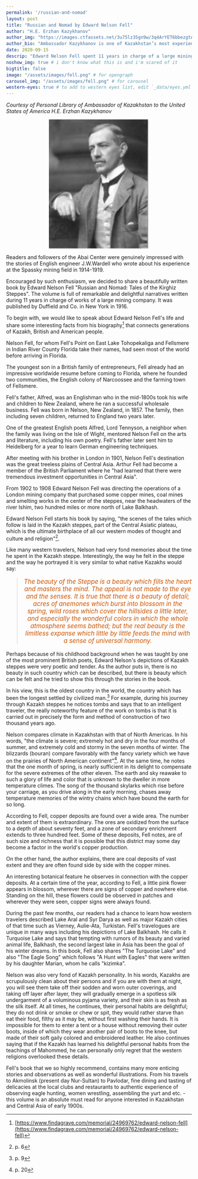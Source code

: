 ```yaml
---
permalink: '/russian-and-nomad'
layout: post
title: "Russian and Nomad by Edward Nelson Fell"
author: "H.E. Erzhan Kazykhanov"
author_img: "https://images.ctfassets.net/3u75lz35gn9w/3q4ArYET6bbezgtAY4AH1T/33b7a5077aa48a22c62cba01db4f95be/Ambassador_Erzhan_Kazykhanov.jpg"
author_bio: "Ambassador Kazykhanov is one of Kazakhstan’s most experienced diplomats. Prior to his appointment as the Ambassador to the U.S., Ambassador Kazykhanov served as Foreign Minister and Ambassador to the United Kingdom of Great Britain & Northern Ireland."
date: 2020-09-15
descrip: "Edward Nelson Fell spent 11 years in charge of a large mining corporation in Kazakhstan. His beautiful narratives from his time reveal much about the culture and personality of the steppe." # for opengraph and carousel
noshow_img: true # i don't know what this is and i'm scared of it
bigtitle: false
image: "/assets/images/fell.png" # for opengraph
carousel_img: "/assets/images/fell.png" # for carousel
western-eyes: true # to add to western eyes list, edit `_data/eyes.yml`
---
```


<style>
    div.post-inline-img > img {
        height: 100%;
    }

    div.post-inline-img {
        display: inline;
        width: content;
        height: 225px;
    }

    img.portrait {
        height: 350px;
        max-width: 100%;
        margin: 10px auto;
        display: block;
    }

    img.book {
        max-width: 65%;
        margin: 10px auto;
        display: block;
    }

    blockquote {
        text-align: center;
        font-size: 1.2em;
        color: #cc5500;
        font-style: italic;
    }
</style>


*Courtesy of Personal Library of Ambassador of Kazakhstan to the United States of America H.E. Erzhan Kazykhanov*

<img class="portrait" src="/assets/images/fell.png" alt="portrait of Edward Nelson Fell">

Readers and followers of the Abai Center were genuinely impressed with the stories of English engineer J.W.Wardell who wrote about his experience at the Spassky mining field in 1914-1919.

Encouraged by such enthusiasm, we decided to share a beautifully written book by Edward Nelson Fell "Russian and Nomad: Tales of the Kirghiz Steppes". The volume is full of remarkable and delightful narratives written during 11 years in charge of works of a large mining company. It was published by Duffield and Co. in New York in 1916. 

To begin with, we would like to speak about Edward Nelson Fell's life and share some interesting facts from his biography[^1] that connects generations of Kazakh, British and American people. 

[^1]: [https://www.findagrave.com/memorial/24969762/edward-nelson-fell](https://www.findagrave.com/memorial/24969762/edward-nelson-fell)

Nelson Fell, for whom Fell's Point on East Lake Tohopekaliga and Fellsmere in Indian River County Florida take their names, had seen most of the world before arriving in Florida. 

The youngest son in a British family of entrepreneurs, Fell already had an impressive worldwide resume before coming to Florida, where he founded two communities, the English colony of Narcoossee and the farming town of Fellsmere. 

Fell's father, Alfred, was an Englishman who in the mid-1800s took his wife and children to New Zealand, where he ran a successful wholesale business. Fell was born in Nelson, New Zealand, in 1857. The family, then including seven children, returned to England two years later.

One of the greatest English poets Alfred, Lord Tennyson, a neighbor when the family was living on the Isle of Wight, mentored Nelson Fell on the arts and literature, including his own poetry. Fell's father later sent him to Heidelberg for a year to learn German engineering techniques.

After meeting with his brother in London in 1901, Nelson Fell's destination was the great treeless plains of Central Asia. Arthur Fell had become a member of the British Parliament where he "had learned that there were tremendous investment opportunities in Central Asia".

From 1902 to 1908  Edward Nelson Fell was directing the operations of a London mining company that purchased some copper mines, coal mines and smelting works in the center of the steppes, near the headwaters of the river Ishim, two hundred miles or more north of Lake Balkhash. 

Edward Nelson Fell starts his book by saying, "the scenes of the tales which follow is laid in the Kazakh steppes, part of the Central Asiatic plateau, which is the ultimate birthplace of all our western modes of thought and culture and religion"[^2].

[^2]: p. 6

Like many western travelers, Nelson had very fond memories about the time he spent in the Kazakh steppe. Interestingly, the way he felt in the steppe and the way he portrayed it is very similar to what native Kazakhs would say: 

> The beauty of the Steppe is a beauty which fills the heart and masters the mind. The appeal is not made to the eye and the senses. It is true that there is a beauty of detail; acres of anemones which burst into blossom in the spring, wild roses which cover the hillsides a little later, and especially the wonderful colors in which the whole atmosphere seems bathed; but the real beauty is the limitless expanse which little by little feeds the mind with a sense of universal harmony.

Perhaps because of his childhood background when he was taught by one of the most prominent British poets, Edward Nelson's depictions of Kazakh steppes were very poetic and tender. As the author puts in, there is no beauty in such country which can be described, but there is beauty which can be felt and he tried to show this through the stories in the book.

In his view, this is the oldest country in the world, the country which has been the longest settled by civilized man.[^3] For example, during his journey through Kazakh steppes he notices tombs and says that to an intelligent traveler, the really noteworthy feature of the work on tombs is that it is carried out in precisely the form and method of construction of two thousand years ago.

[^3]: p. 9

Nelson compares climate in Kazakhstan with that of North Americas. In his words, "the climate is severe; extremely hot and dry in the four months of summer, and extremely cold and stormy in the seven months of winter. The blizzards (bouran) compare favorably with the fancy variety which we have on the prairies of North American continent"[^4].  At the same time, he notes that the one month of spring, is nearly sufficient in its delight to compensate for the severe extremes of the other eleven. The earth and sky reawake to such a glory of life and color that is unknown to the dweller in more temperature climes. The song of the thousand skylarks which rise before your carriage, as you drive along in the early morning, chases away temperature memories of the wintry chains which have bound the earth for so long.

[^4]: p. 20

According to Fell, copper deposits are found over a wide area. The number and extent of them is extraordinary. The ores are oxidized from the surface to a depth of about seventy feet, and a zone of secondary enrichment extends to three hundred feet. Some of these deposits, Fell notes, are of such size and richness that it is possible that this district may some day become a factor in the world's copper production. 

On the other hand, the author explains, there are coal deposits of vast extent and they are often found side by side with the copper mines. 

An interesting botanical feature he observes in connection with the copper deposits. At a certain time of the year, according to Fell, a little pink flower appears in blossom, wherever there are signs of copper and nowhere else. Standing on the hill, these flowers could be observed in patches and wherever they were seen, copper signs were always found. 

During the past few months, our readers had a chance to learn how western travelers described Lake Aral and Syr Darya as well as  major Kazakh cities  of that time such as Vierney, Aulie-Ata, Turkistan. Fell's travelogues are unique in many ways including his depictions of Lake Balkhash. He calls it Turquoise Lake and says that tempting with rumors of its beauty and varied animal life, Balkhash, the second largest lake in Asia has been the goal of his winter dreams.  In this book, Fell also shares "The Turquoise Lake" and also "The Eagle Song" which follows "A Hunt with Eagles" that were written by his daughter Marian, whom he calls "kizimka". 

Nelson was also very fond of Kazakh personality. In his words, Kazakhs are scrupulously clean about their persons and if you are with them at night, you will see them take off their sodden and worn outer coverings, and taking off layer after layer, they will gradually emerge in a spotless silk undergarment of a voluminous pyjama variety, and their skin is as fresh as the silk itself. At all times, he continues, their personal habits are delightful; they do not drink or smoke or chew or spit, they would rather starve than eat their food, filthy as it may be, without first washing their hands. It is impossible for them to enter a tent or a house without removing their outer boots, inside of which they wear another pair of boots to the knee, but made of their soft gaily colored and embroidered leather. He also continues saying that if the Kazakh has learned his delightful personal habits from the teachings of Mahommed, he can personally only regret that the western religions overlooked these details.

Fell's book that we so highly recommend, contains many more enticing stories and observations as well as wonderful illustrations. From his travels to Akmolinsk (present day Nur-Sultan) to Pavlodar, fine dining  and tasting of delicacies at the local clubs and restaurants to authentic experience of observing eagle hunting, women wrestling, assembling the yurt and etc. - this volume is an absolute must read for anyone interested in Kazakhstan and Central Asia of early 1900s. 